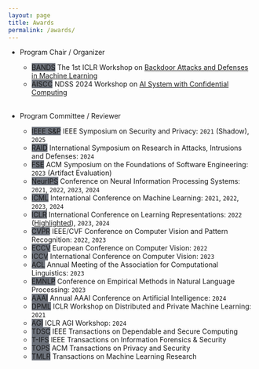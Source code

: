 ```yaml
---
layout: page
title: Awards
permalink: /awards/
---
```


* Program Chair / Organizer
    - <span class="badge align-middle" style="min-width:75px;background-color:#4b515dcd">BANDS</span>
        The 1st ICLR Workshop on [Backdoor Attacks and Defenses in Machine Learning](https://iclr23-bands.github.io)
    - <span class="badge align-middle" style="min-width:75px;background-color:#4b515dcd">AISCC</span>
        NDSS 2024 Workshop on [AI System with Confidential Computing](https://sites.google.com/view/aiscc2024/home?authuser=1)
<br/><br/>

* Program Committee / Reviewer
    - <span class="badge align-middle" style="min-width:75px;background-color:#4b515dcd">IEEE S&P</span>
        IEEE Symposium on Security and Privacy: `2021` (Shadow), `2025`
    - <span class="badge align-middle" style="min-width:75px;background-color:#4b515dcd">RAID</span>
        International Symposium on Research in Attacks, Intrusions and Defenses: `2024`
    - <span class="badge align-middle" style="min-width:75px;background-color:#4b515dcd">FSE</span>
        ACM Symposium on the Foundations of Software Engineering: `2023` (Artifact Evaluation)
    - <span class="badge align-middle" style="min-width:75px;background-color:#4b515dcd">NeurIPS</span>
        Conference on Neural Information Processing Systems: `2021`, `2022`, `2023`, `2024`
    - <span class="badge align-middle" style="min-width:75px;background-color:#4b515dcd">ICML</span>
        International Conference on Machine Learning: `2021`, `2022`, `2023`, `2024`
    - <span class="badge align-middle" style="min-width:75px;background-color:#4b515dcd">ICLR</span>
        International Conference on Learning Representations: `2022` ([Highlighted](https://iclr.cc/Conferences/2022/Reviewers)), `2023`, `2024`
    - <span class="badge align-middle" style="min-width:75px;background-color:#4b515dcd">CVPR</span>
        IEEE/CVF Conference on Computer Vision and Pattern Recognition: `2022`, `2023`
    - <span class="badge align-middle" style="min-width:75px;background-color:#4b515dcd">ECCV</span>
        European Conference on Computer Vision: `2022`
    - <span class="badge align-middle" style="min-width:75px;background-color:#4b515dcd">ICCV</span>
        International Conference on Computer Vision: `2023`
    - <span class="badge align-middle" style="min-width:75px;background-color:#4b515dcd">ACL</span>
        Annual Meeting of the Association for Computational Linguistics: `2023`
    - <span class="badge align-middle" style="min-width:75px;background-color:#4b515dcd">EMNLP</span>
        Conference on Empirical Methods in Natural Language Processing: `2023`
    - <span class="badge align-middle" style="min-width:75px;background-color:#4b515dcd">AAAI</span>
        Annual AAAI Conference on Artificial Intelligence: `2024`
    - <span class="badge align-middle" style="min-width:75px;background-color:#4b515dcd">DPML</span>
        ICLR Workshop on Distributed and Private Machine Learning: `2021`
    - <span class="badge align-middle" style="min-width:75px;background-color:#4b515dcd">AGI</span>
        ICLR AGI Workshop: `2024`
    - <span class="badge align-middle" style="min-width:75px;background-color:#4b515dcd">TDSC</span>
        IEEE Transactions on Dependable and Secure Computing
    - <span class="badge align-middle" style="min-width:75px;background-color:#4b515dcd">T-IFS</span>
        IEEE Transactions on Information Forensics & Security
    - <span class="badge align-middle" style="min-width:75px;background-color:#4b515dcd">TOPS</span>
        ACM Transactions on Privacy and Security
    - <span class="badge align-middle" style="min-width:75px;background-color:#4b515dcd">TMLR</span>
        Transactions on Machine Learning Research
